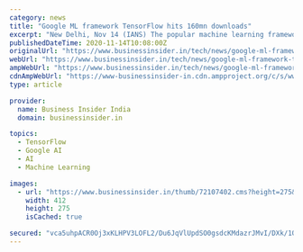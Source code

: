 ```yaml
---
category: news
title: "Google ML framework TensorFlow hits 160mn downloads"
excerpt: "New Delhi, Nov 14 (IANS) The popular machine learning framework from Google called TensorFlow has become the most popular machine learning library in the world, with over 160 million downloads."
publishedDateTime: 2020-11-14T10:08:00Z
originalUrl: "https://www.businessinsider.in/tech/news/google-ml-framework-tensorflow-hits-160mn-downloads/articleshow/79219678.cms"
webUrl: "https://www.businessinsider.in/tech/news/google-ml-framework-tensorflow-hits-160mn-downloads/articleshow/79219678.cms"
ampWebUrl: "https://www.businessinsider.in/tech/news/google-ml-framework-tensorflow-hits-160mn-downloads/amp_articleshow/79219678.cms"
cdnAmpWebUrl: "https://www-businessinsider-in.cdn.ampproject.org/c/s/www.businessinsider.in/tech/news/google-ml-framework-tensorflow-hits-160mn-downloads/amp_articleshow/79219678.cms"
type: article

provider:
  name: Business Insider India
  domain: businessinsider.in

topics:
  - TensorFlow
  - Google AI
  - AI
  - Machine Learning

images:
  - url: "https://www.businessinsider.in/thumb/72107402.cms?height=275&width=412"
    width: 412
    height: 275
    isCached: true

secured: "vca5uhpACR0Oj3xKLHPV3LOFL2/Du6JqVlUpdSO0gsdcKMdazrJMvI/DXk/1QtehCkFPSa7Fw+ASy0akXhdjG2GNV5wP74mmQHTeRIDqmidmkSa3E9Ef54b+Xg2bf3nESzgRFnvtK7JzSPpq6F2oCrRwZiKn8nUj2hx13oRdqMfNir0k/XBawE3BoT5SWy1opO4Z8tnXDgArz2dYFOi/U6CZeIT8+uV+yGU0gNaGtPzCV+9UcgCxAcReDWV0cEg6Wz8XDSLNcn2yz7etRU/VDMRgfuwHQJzigLofIe/tzawgYeiQc2LSsC6fPGN3xIXS4KYIrlzYTW4epHnbTqx0aE75nW2Sr8GyPXS3ObZM0BA=;O0Xqm1AWXQhxSOHR9rrd0w=="
---
```


